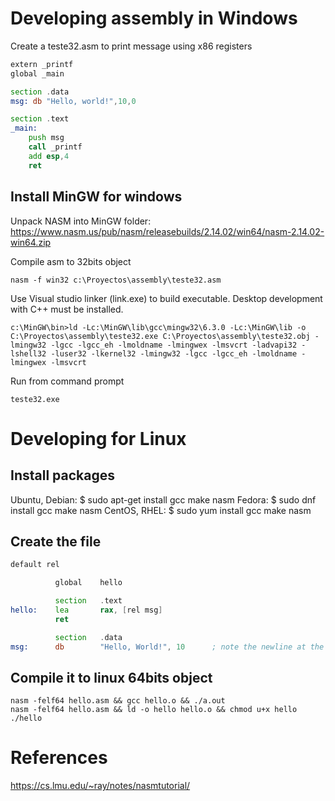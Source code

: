 # Developing assembly in Windows

Create a teste32.asm to print message using x86 registers
```asm
extern _printf
global _main

section .data
msg: db "Hello, world!",10,0

section .text
_main:
    push msg
    call _printf
    add esp,4   
    ret
```

## Install MinGW for windows

Unpack NASM into MinGW folder: https://www.nasm.us/pub/nasm/releasebuilds/2.14.02/win64/nasm-2.14.02-win64.zip

Compile asm to 32bits object
```
nasm -f win32 c:\Proyectos\assembly\teste32.asm
```

Use Visual studio linker (link.exe) to build executable. Desktop development with C++ must be installed.
```
c:\MinGW\bin>ld -Lc:\MinGW\lib\gcc\mingw32\6.3.0 -Lc:\MinGW\lib -o C:\Proyectos\assembly\teste32.exe C:\Proyectos\assembly\teste32.obj -lmingw32 -lgcc -lgcc_eh -lmoldname -lmingwex -lmsvcrt -ladvapi32 -lshell32 -luser32 -lkernel32 -lmingw32 -lgcc -lgcc_eh -lmoldname -lmingwex -lmsvcrt
```

Run from command prompt
```
teste32.exe
```

# Developing for Linux

## Install packages

Ubuntu, Debian: $ sudo apt-get install gcc make nasm
Fedora: $ sudo dnf install gcc make nasm
CentOS, RHEL: $ sudo yum install gcc make nasm

## Create the file
```asm
default rel

          global    hello

          section   .text
hello:    lea       rax, [rel msg]
          ret

          section   .data
msg:      db        "Hello, World!", 10      ; note the newline at the end with 10
```

## Compile it to linux 64bits object
```
nasm -felf64 hello.asm && gcc hello.o && ./a.out
nasm -felf64 hello.asm && ld -o hello hello.o && chmod u+x hello
./hello
```

# References

https://cs.lmu.edu/~ray/notes/nasmtutorial/
